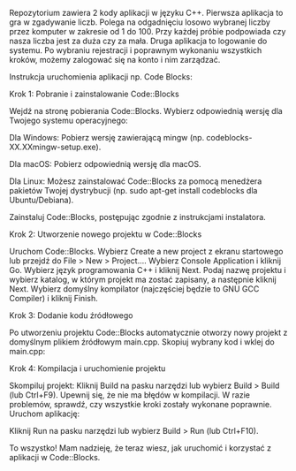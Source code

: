 Repozytorium zawiera 2 kody aplikacji w języku C++.
Pierwsza aplikacja to gra w zgadywanie liczb. Polega na odgadnięciu losowo wybranej liczby przez komputer w zakresie od 1 do 100. Przy każdej próbie podpowiada czy nasza liczba jest za duża czy za mała. 
Druga aplikacja to logowanie do systemu. Po wybraniu rejestracji i poprawnym wykonaniu wszystkich kroków, możemy zalogować się na konto i nim zarządzać.

Instrukcja uruchomienia aplikacji np. Code Blocks:

Krok 1: 
Pobranie i zainstalowanie Code::Blocks

Wejdź na stronę pobierania Code::Blocks.
Wybierz odpowiednią wersję dla Twojego systemu operacyjnego:

Dla Windows: Pobierz wersję zawierającą mingw (np. codeblocks-XX.XXmingw-setup.exe).

Dla macOS: Pobierz odpowiednią wersję dla macOS.

Dla Linux: Możesz zainstalować Code::Blocks za pomocą menedżera pakietów Twojej dystrybucji (np. sudo apt-get install codeblocks dla Ubuntu/Debiana).

Zainstaluj Code::Blocks, postępując zgodnie z instrukcjami instalatora.

Krok 2: 
Utworzenie nowego projektu w Code::Blocks

Uruchom Code::Blocks.
Wybierz Create a new project z ekranu startowego lub przejdź do File > New > Project....
Wybierz Console Application i kliknij Go.
Wybierz język programowania C++ i kliknij Next.
Podaj nazwę projektu i wybierz katalog, w którym projekt ma zostać zapisany, a następnie kliknij Next.
Wybierz domyślny kompilator (najczęściej będzie to GNU GCC Compiler) i kliknij Finish.

Krok 3:
Dodanie kodu źródłowego

Po utworzeniu projektu Code::Blocks automatycznie otworzy nowy projekt z domyślnym plikiem źródłowym main.cpp.
Skopiuj wybrany kod  i wklej do main.cpp:

Krok 4:
Kompilacja i uruchomienie projektu

Skompiluj projekt:
Kliknij Build na pasku narzędzi lub wybierz Build > Build (lub Ctrl+F9).
Upewnij się, że nie ma błędów w kompilacji. W razie problemów, sprawdź, czy wszystkie kroki zostały wykonane poprawnie.
Uruchom aplikację:

Kliknij Run na pasku narzędzi lub wybierz Build > Run (lub Ctrl+F10).

To wszystko! Mam nadzieję, że teraz wiesz, jak uruchomić i korzystać z aplikacji w Code::Blocks.
